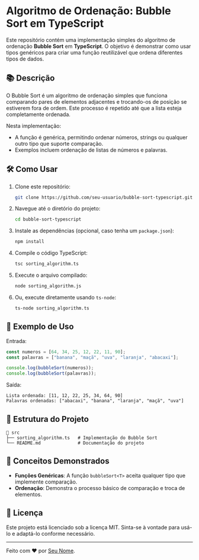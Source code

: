 # Algoritmo de Ordenação: Bubble Sort em TypeScript

Este repositório contém uma implementação simples do algoritmo de ordenação **Bubble Sort** em **TypeScript**. O objetivo é demonstrar como usar tipos genéricos para criar uma função reutilizável que ordena diferentes tipos de dados.

## 📚 Descrição
O Bubble Sort é um algoritmo de ordenação simples que funciona comparando pares de elementos adjacentes e trocando-os de posição se estiverem fora de ordem. Este processo é repetido até que a lista esteja completamente ordenada.

Nesta implementação:
- A função é genérica, permitindo ordenar números, strings ou qualquer outro tipo que suporte comparação.
- Exemplos incluem ordenação de listas de números e palavras.

## 🛠️ Como Usar

1. Clone este repositório:
   ```bash
   git clone https://github.com/seu-usuario/bubble-sort-typescript.git
   ```

2. Navegue até o diretório do projeto:
   ```bash
   cd bubble-sort-typescript
   ```

3. Instale as dependências (opcional, caso tenha um `package.json`):
   ```bash
   npm install
   ```

4. Compile o código TypeScript:
   ```bash
   tsc sorting_algorithm.ts
   ```

5. Execute o arquivo compilado:
   ```bash
   node sorting_algorithm.js
   ```

6. Ou, execute diretamente usando `ts-node`:
   ```bash
   ts-node sorting_algorithm.ts
   ```

## 🧪 Exemplo de Uso
Entrada:
```typescript
const numeros = [64, 34, 25, 12, 22, 11, 90];
const palavras = ["banana", "maçã", "uva", "laranja", "abacaxi"];

console.log(bubbleSort(numeros));
console.log(bubbleSort(palavras));
```

Saída:
```
Lista ordenada: [11, 12, 22, 25, 34, 64, 90]
Palavras ordenadas: ["abacaxi", "banana", "laranja", "maçã", "uva"]
```

## 📂 Estrutura do Projeto
```
📁 src
├── sorting_algorithm.ts   # Implementação do Bubble Sort
└── README.md              # Documentação do projeto
```

## 🔑 Conceitos Demonstrados
- **Funções Genéricas**: A função `bubbleSort<T>` aceita qualquer tipo que implemente comparação.
- **Ordenação**: Demonstra o processo básico de comparação e troca de elementos.

## 📜 Licença
Este projeto está licenciado sob a licença MIT. Sinta-se à vontade para usá-lo e adaptá-lo conforme necessário.

---

Feito com ❤️ por [Seu Nome](https://github.com/seu-usuario).

